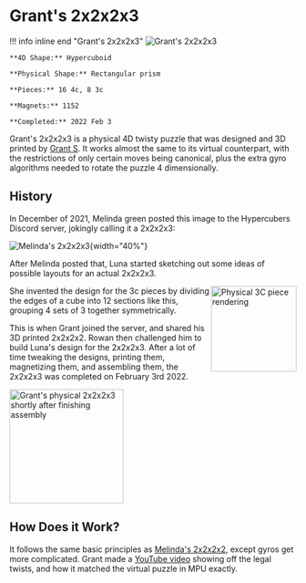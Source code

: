 # Grant's 2x2x2x3

!!! info inline end "Grant's 2x2x2x3"
    ![Grant's 2x2x2x3](/assets/images/grantsPhys2223.png)

    **4D Shape:** Hypercuboid

    **Physical Shape:** Rectangular prism

    **Pieces:** 16 4c, 8 3c

    **Magnets:** 1152

    **Completed:** 2022 Feb 3

    

Grant's 2x2x2x3 is a physical 4D twisty puzzle that was designed and 3D printed by [Grant S](/leaderboards/solvers/grant/). It works almost the same to its virtual counterpart, with the restrictions of only certain moves being canonical, plus the extra gyro algorithms needed to rotate the puzzle 4 dimensionally.

## History

In December of 2021, Melinda green posted this image to the Hypercubers Discord server, jokingly calling it a 2x2x2x3:

![Melinda's 2x2x2x3](https://media.discordapp.net/attachments/903095477568938035/917640446338035742/ABS-PP-POM.jpg?width=926&height=670){width="40%"}

After Melinda posted that, Luna started sketching out some ideas of possible layouts for an actual 2x2x2x3.

<img src="/assets/images/3c.png" alt="Physical 3C piece rendering" width="150" align="right">

She invented the design for the 3c pieces by dividing the edges of a cube into 12 sections like this, grouping 4 sets of 3 together symmetrically.

This is when Grant joined the server, and shared his 3D printed 2x2x2x2. Rowan then challenged him to build Luna's design for the 2x2x2x3. After a lot of time tweaking the designs, printing them, magnetizing them, and assembling them, the 2x2x2x3 was completed on February 3rd 2022.


<img src="/assets/images/phys2x2x2x3finished.jpg" alt="Grant's physical 2x2x2x3 shortly after finishing assembly" width="200">

## How Does it Work?

It follows the same basic principles as [Melinda's 2x2x2x2](/puzzles/physical-puzzles/phys-2x2x2x2), except gyros get more complicated. Grant made a [YouTube video](https://www.youtube.com/watch?v=7on6xk9kq-g) showing off the legal twists, and how it matched the virtual puzzle in MPU exactly.
